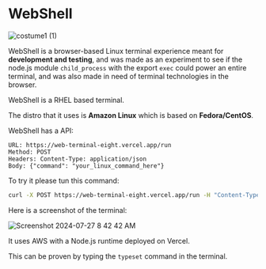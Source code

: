 
# WebShell
![costume1 (1)](https://github.com/user-attachments/assets/e694a042-cc9e-426b-a6b2-596b2314f7ce)

WebShell is a browser-based Linux terminal experience meant for **development and testing**, and was made as an experiment to see if the node.js module `child_process` with the export `exec` could power an entire terminal, and was also made in need of terminal technologies in the browser.


WebShell is a RHEL based terminal.

The distro that it uses is **Amazon Linux** which is based on **Fedora/CentOS**.

WebShell has a API:
```http
URL: https://web-terminal-eight.vercel.app/run
Method: POST
Headers: Content-Type: application/json
Body: {"command": "your_linux_command_here"}
```
To try it please tun this command:

```bash
curl -X POST https://web-terminal-eight.vercel.app/run -H "Content-Type: application/json" -d '{"command": "ls -l"}'
```
Here is a screenshot of the terminal:

![Screenshot 2024-07-27 8 42 42 AM](https://github.com/user-attachments/assets/1b272ece-2215-4777-b84f-1b01e14a18f6)



It uses AWS with a Node.js runtime deployed on Vercel.

This can be proven by typing the `typeset` command in the terminal.

